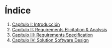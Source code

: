 # Índice

<ol>
  <li>
    <a href="https://github.com/TechSolutions-2024-I-IOT/upc-pre-202401-si572-WS71-techsolutions-report/blob/develop/Cap%C3%ADtulo_I_Introducci%C3%B3n.md" >Capítulo I: Introducción</a>    
  </li>
  <li>
    <a href="https://github.com/TechSolutions-2024-I-IOT/upc-pre-202401-si572-WS71-techsolutions-report/blob/develop/Cap%C3%ADtulo_II_Requirements_Elicitation_And_Analysis.md">Capítulo II: Requirements Elicitation & Analysis</a>
  </li>
  <li>
    <a href="https://github.com/TechSolutions-2024-I-IOT/upc-pre-202401-si572-WS71-techsolutions-report/blob/develop/Cap%C3%ADtulo_III_Requirements_Specification.md">Capítulo III: Requirements Specification</a>
  </li>
  <li>
    <a href="https://github.com/TechSolutions-2024-I-IOT/upc-pre-202401-si572-WS71-techsolutions-report/blob/develop/Cap%C3%ADtilo_IV_Solution_Software_Design.md">Capítulo IV: Solution Software Design</a>
  </li>
</ol>
